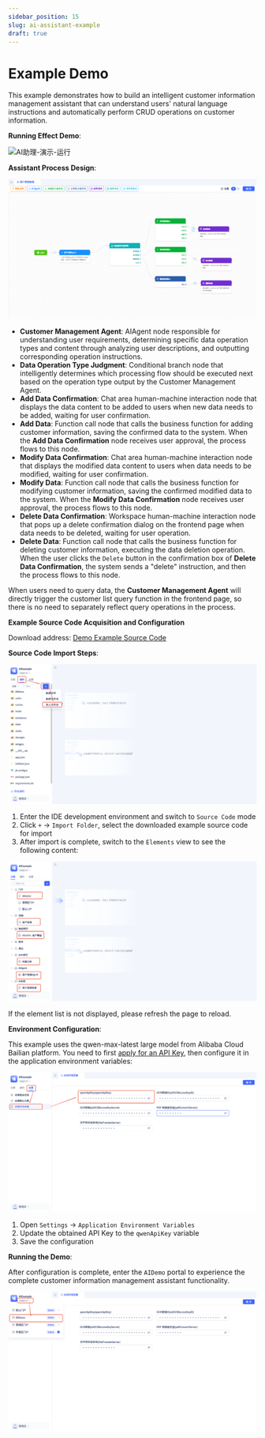 ```yaml
---
sidebar_position: 15
slug: ai-assistant-example
draft: true
---
```


# Example Demo
This example demonstrates how to build an intelligent customer information management assistant that can understand users' natural language instructions and automatically perform CRUD operations on customer information.

**Running Effect Demo**:

![AI助理-演示-运行](./img/assistant/demo-run.gif)

**Assistant Process Design**:

![AI助理-演示-配置](./img/assistant/demo-process.png)

- **Customer Management Agent**: AIAgent node responsible for understanding user requirements, determining specific data operation types and content through analyzing user descriptions, and outputting corresponding operation instructions.
- **Data Operation Type Judgment**: Conditional branch node that intelligently determines which processing flow should be executed next based on the operation type output by the Customer Management Agent.
- **Add Data Confirmation**: Chat area human-machine interaction node that displays the data content to be added to users when new data needs to be added, waiting for user confirmation.
- **Add Data**: Function call node that calls the business function for adding customer information, saving the confirmed data to the system. When the **Add Data Confirmation** node receives user approval, the process flows to this node.
- **Modify Data Confirmation**: Chat area human-machine interaction node that displays the modified data content to users when data needs to be modified, waiting for user confirmation.
- **Modify Data**: Function call node that calls the business function for modifying customer information, saving the confirmed modified data to the system. When the **Modify Data Confirmation** node receives user approval, the process flows to this node.
- **Delete Data Confirmation**: Workspace human-machine interaction node that pops up a delete confirmation dialog on the frontend page when data needs to be deleted, waiting for user operation.
- **Delete Data**: Function call node that calls the business function for deleting customer information, executing the data deletion operation. When the user clicks the `Delete` button in the confirmation box of **Delete Data Confirmation**, the system sends a "delete" instruction, and then the process flows to this node.

When users need to query data, the **Customer Management Agent** will directly trigger the customer list query function in the frontend page, so there is no need to separately reflect query operations in the process.

**Example Source Code Acquisition and Configuration**

Download address: <a href="https://jit-www.oss-cn-beijing.aliyuncs.com/AIDemo.zip">Demo Example Source Code</a>

**Source Code Import Steps**:

![AI助理-演示-导入源码](./img/assistant/demo-import.png)

1. Enter the IDE development environment and switch to `Source Code` mode
2. Click ` + ` -> `Import Folder`, select the downloaded example source code for import
3. After import is complete, switch to the `Elements` view to see the following content:

![AI助理-演示-元素](./img/assistant/demo-elements.png)

If the element list is not displayed, please refresh the page to reload.

**Environment Configuration**:

This example uses the qwen-max-latest large model from Alibaba Cloud Bailian platform. You need to first <a href="https://bailian.console.aliyun.com/?tab=model#/api-key" target="_blank">apply for an API Key</a>, then configure it in the application environment variables:

![AI助理-演示-环境变量](./img/assistant/demo-envvar.png)

1. Open `Settings` -> `Application Environment Variables`
2. Update the obtained API Key to the `qwenApiKey` variable
3. Save the configuration

**Running the Demo**:

After configuration is complete, enter the `AIDemo` portal to experience the complete customer information management assistant functionality.

![AI助理-演示-门户](./img/assistant/demo-shell.png)